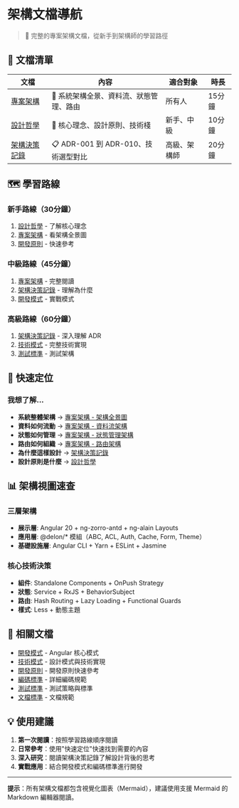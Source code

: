 # 架構文檔導航

> 📐 完整的專案架構文檔，從新手到架構師的學習路徑

## 📑 文檔清單

| 文檔 | 內容 | 適合對象 | 時長 |
|------|------|----------|------|
| [專案架構](projectArchitecture.md) | 📐 系統架構全景、資料流、狀態管理、路由 | 所有人 | 15分鐘 |
| [設計哲學](designPhilosophy.md) | 🎯 核心理念、設計原則、技術棧 | 新手、中級 | 10分鐘 |
| [架構決策記錄](architectureDecisions.md) | 📋 ADR-001 到 ADR-010、技術選型對比 | 高級、架構師 | 20分鐘 |

## 🗺️ 學習路線

### 新手路線（30分鐘）
1. [設計哲學](designPhilosophy.md) - 了解核心理念
2. [專案架構](projectArchitecture.md) - 看架構全景圖
3. [開發原則](../patterns/developmentPrinciples.md) - 快速參考

### 中級路線（45分鐘）
1. [專案架構](projectArchitecture.md) - 完整閱讀
2. [架構決策記錄](architectureDecisions.md) - 理解為什麼
3. [開發模式](../patterns/developmentPatterns.md) - 實戰模式

### 高級路線（60分鐘）
1. [架構決策記錄](architectureDecisions.md) - 深入理解 ADR
2. [技術模式](../patterns/technicalPatterns.md) - 完整技術實現
3. [測試標準](../../implementation/tests/testingStandards.md) - 測試架構

## 🎯 快速定位

### 我想了解...

- **系統整體架構** → [專案架構 - 架構全景圖](projectArchitecture.md#📐-架構全景圖)
- **資料如何流動** → [專案架構 - 資料流架構](projectArchitecture.md#資料流架構)
- **狀態如何管理** → [專案架構 - 狀態管理架構](projectArchitecture.md#🔄-狀態管理架構)
- **路由如何組織** → [專案架構 - 路由架構](projectArchitecture.md#🛣️-路由架構)
- **為什麼這樣設計** → [架構決策記錄](architectureDecisions.md)
- **設計原則是什麼** → [設計哲學](designPhilosophy.md)

## 📊 架構視圖速查

### 三層架構
- **展示層**: Angular 20 + ng-zorro-antd + ng-alain Layouts
- **應用層**: @delon/* 模組（ABC, ACL, Auth, Cache, Form, Theme）
- **基礎設施層**: Angular CLI + Yarn + ESLint + Jasmine

### 核心技術決策
- **組件**: Standalone Components + OnPush Strategy
- **狀態**: Service + RxJS + BehaviorSubject
- **路由**: Hash Routing + Lazy Loading + Functional Guards
- **樣式**: Less + 動態主題

## 🔗 相關文檔

- [開發模式](../patterns/developmentPatterns.md) - Angular 核心模式
- [技術模式](../patterns/technicalPatterns.md) - 設計模式與技術實現
- [開發原則](../patterns/developmentPrinciples.md) - 開發原則快速參考
- [編碼標準](../../implementation/code/codeStandards.md) - 詳細編碼規範
- [測試標準](../../implementation/tests/testingStandards.md) - 測試策略與標準
- [文檔標準](../../implementation/documentation/documentationStandards.md) - 文檔規範

## 💡 使用建議

1. **第一次閱讀**：按照學習路線順序閱讀
2. **日常參考**：使用"快速定位"快速找到需要的內容
3. **深入研究**：閱讀架構決策記錄了解設計背後的思考
4. **實戰應用**：結合開發模式和編碼標準進行開發

---

**提示**：所有架構文檔都包含視覺化圖表（Mermaid），建議使用支援 Mermaid 的 Markdown 編輯器閱讀。


